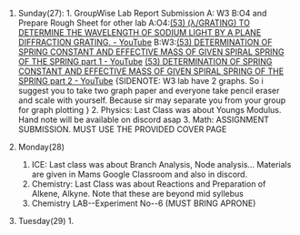 1. Sunday(27):
		1. GroupWise Lab Report Submission
	 A: W3
	 B:O4
	 and Prepare Rough Sheet for other lab
	 A:O4:[(53) (λ/GRATING) TO DETERMINE THE WAVELENGTH OF SODIUM LIGHT BY A PLANE DIFFRACTION GRATING. - YouTube](https://www.youtube.com/watch?v=EoWNlsf6Sjg&t=85s&ab_channel=RS)
	B:W3:[(53) DETERMINATION OF SPRING CONSTANT AND EFFECTIVE MASS OF GIVEN SPIRAL SPRING OF THE SPRING part 1 - YouTube](https://www.youtube.com/watch?v=2r4OvdHZ7qc&ab_channel=BitterCold) [(53) DETERMINATION OF SPRING CONSTANT AND EFFECTIVE MASS OF GIVEN SPIRAL SPRING OF THE SPRING part 2 - YouTube](https://www.youtube.com/watch?v=t-hLA_kJN94&ab_channel=BitterCold)
	{SIDENOTE: W3 lab have 2 graphs. So i suggest you to take two graph paper and everyone take pencil eraser and scale with yourself. Because sir may separate you from your group for graph plotting }
		2. Physics: Last Class was about Youngs Modulus. Hand note will be available on discord asap
		3. Math: ASSIGNMENT SUBMISSION. MUST USE THE PROVIDED COVER PAGE

2. Monday(28)	
	 1. ICE: Last class was about Branch Analysis, Node analysis... Materials are given in Mams Google Classroom and also in discord.
	 2. Chemistry: Last Class was about Reactions and Preparation of Alkene, Alkyne. Note that these are beyond mid syllebus
	 3. Chemistry LAB--Experiment No--6  (MUST BRING APRONE)
3. Tuesday(29)
	1. 